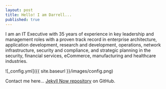 ```yaml
---
layout: post
title: Hello! I am Darrell...
published: true
---
```


I am an IT Executive with 35 years of experience in key leadership and management roles with a proven track record in enterprise architecture, application development, research and development, operations, network infrastructure, security and compliance, and strategic planning in the security, financial services, eCommerce, manufacturing and healthcare industries.

![_config.yml]({{ site.baseurl }}/images/config.png)

Contact me here... [Jekyll Now repository](https://github.com/barryclark/jekyll-now) on GitHub.
